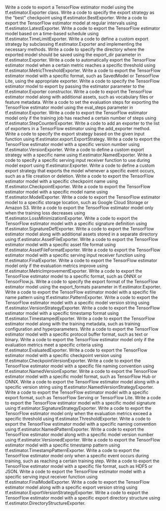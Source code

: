 Write a code to export a TensorFlow estimator model using the tf.estimator.Exporter class.
Write a code to specify the export strategy as the "best" checkpoint using tf.estimator.BestExporter.
Write a code to export the TensorFlow estimator model at regular intervals using tf.estimator.LatestExporter.
Write a code to export the TensorFlow estimator model based on a time-based schedule using tf.estimator.TimeLimitExporter.
Write a code to define a custom export strategy by subclassing tf.estimator.Exporter and implementing the necessary methods.
Write a code to specify the directory where the exported model should be saved using the export_dir parameter in tf.estimator.Exporter.
Write a code to automatically export the TensorFlow estimator model when a certain metric reaches a specific threshold using tf.estimator.MetricThresholdExporter.
Write a code to export the TensorFlow estimator model with a specific format, such as SavedModel or TensorFlow Lite, using the appropriate exporter.
Write a code to specify the TensorFlow estimator model to export by passing the estimator parameter to the tf.estimator.Exporter constructor.
Write a code to export the TensorFlow estimator model along with additional assets, such as vocabulary files or feature metadata.
Write a code to set the evaluation steps for exporting the TensorFlow estimator model using the eval_steps parameter in tf.estimator.Exporter.
Write a code to export the TensorFlow estimator model only if the training job has reached a certain number of steps using tf.estimator.StepCounterExporter.
Write a code to add an exporter to the list of exporters in a TensorFlow estimator using the add_exporter method.
Write a code to specify the export strategy based on the given input function using tf.estimator.export.ExportStrategy.
Write a code to export the TensorFlow estimator model with a specific version number using tf.estimator.VersionExporter.
Write a code to define a custom export strategy with a specific name using tf.estimator.NamedExporter.
Write a code to specify a specific serving input receiver function to use during model export using tf.estimator.Exporter.
Write a code to define a custom export strategy that exports the model whenever a specific event occurs, such as a file creation or deletion.
Write a code to export the TensorFlow estimator model with a specific checkpoint name using tf.estimator.CheckpointExporter.
Write a code to export the TensorFlow estimator model with a specific model name using tf.estimator.ModelExporter.
Write a code to export the TensorFlow estimator model to a specific storage location, such as Google Cloud Storage or Amazon S3.
Write a code to export the TensorFlow estimator model only when the training loss decreases using tf.estimator.LossMinimizationExporter.
Write a code to export the TensorFlow estimator model with a specific signature definition using tf.estimator.SignatureDefExporter.
Write a code to export the TensorFlow estimator model along with additional assets stored in a separate directory using tf.estimator.AssetFileExporter.
Write a code to export the TensorFlow estimator model with a specific asset file format using tf.estimator.AssetFileFormatExporter.
Write a code to export the TensorFlow estimator model with a specific serving input receiver function using tf.estimator.FinalExporter.
Write a code to export the TensorFlow estimator model only if the evaluation metrics improve using tf.estimator.MetricImprovementExporter.
Write a code to export the TensorFlow estimator model to a specific format, such as ONNX or TensorFlow.js.
Write a code to specify the export format of the TensorFlow estimator model using the export_formats parameter in tf.estimator.Exporter.
Write a code to export the TensorFlow estimator model with a specific file name pattern using tf.estimator.PatternExporter.
Write a code to export the TensorFlow estimator model with a specific model version string using tf.estimator.VersionStrategyExporter.
Write a code to export the TensorFlow estimator model with a specific timestamp format using tf.estimator.TimestampedExporter.
Write a code to export the TensorFlow estimator model along with the training metadata, such as training configuration and hyperparameters.
Write a code to export the TensorFlow estimator model with a specific protocol buffer format, such as text or binary.
Write a code to export the TensorFlow estimator model only if the evaluation metrics meet a specific criteria using tf.estimator.EvaluatedExporter.
Write a code to export the TensorFlow estimator model with a specific checkpoint version using tf.estimator.CheckpointVersionExporter.
Write a code to export the TensorFlow estimator model with a specific file naming convention using tf.estimator.NamedVersionExporter.
Write a code to export the TensorFlow estimator model with a specific model format, such as TensorFlow Hub or ONNX.
Write a code to export the TensorFlow estimator model along with a specific version string using tf.estimator.NamedVersionStrategyExporter.
Write a code to export the TensorFlow estimator model with a specific export format, such as TensorFlow Serving or TensorFlow Lite.
Write a code to export the TensorFlow estimator model with a specific model signature using tf.estimator.SignatureStrategyExporter.
Write a code to export the TensorFlow estimator model only when the evaluation metrics exceed a specific threshold using tf.estimator.ThresholdExporter.
Write a code to export the TensorFlow estimator model with a specific naming convention using tf.estimator.NamedPatternExporter.
Write a code to export the TensorFlow estimator model along with a specific model version number using tf.estimator.VersionedExporter.
Write a code to export the TensorFlow estimator model with a specific timestamp pattern using tf.estimator.TimestampPatternExporter.
Write a code to export the TensorFlow estimator model only when a specific event occurs during training, such as reaching a certain training step.
Write a code to export the TensorFlow estimator model with a specific file format, such as HDF5 or JSON.
Write a code to export the TensorFlow estimator model with a specific serving input receiver function using tf.estimator.FinalModelExporter.
Write a code to export the TensorFlow estimator model along with a specific export version string using tf.estimator.ExportVersionStrategyExporter.
Write a code to export the TensorFlow estimator model with a specific export directory structure using tf.estimator.DirectoryStructureExporter.